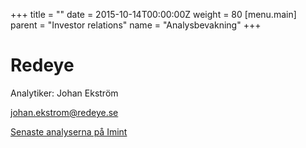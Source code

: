 +++
title = ""
date = 2015-10-14T00:00:00Z
weight = 80
[menu.main]
parent = "Investor relations"
name = "Analysbevakning"
+++
# Redeye

Analytiker: Johan Ekström

[johan.ekstrom@redeye.se](mailto:johan.ekstrom@redeye.se)

[Senaste analyserna på Imint](http://beta.redeye.se/company/imint-image-intelligence)